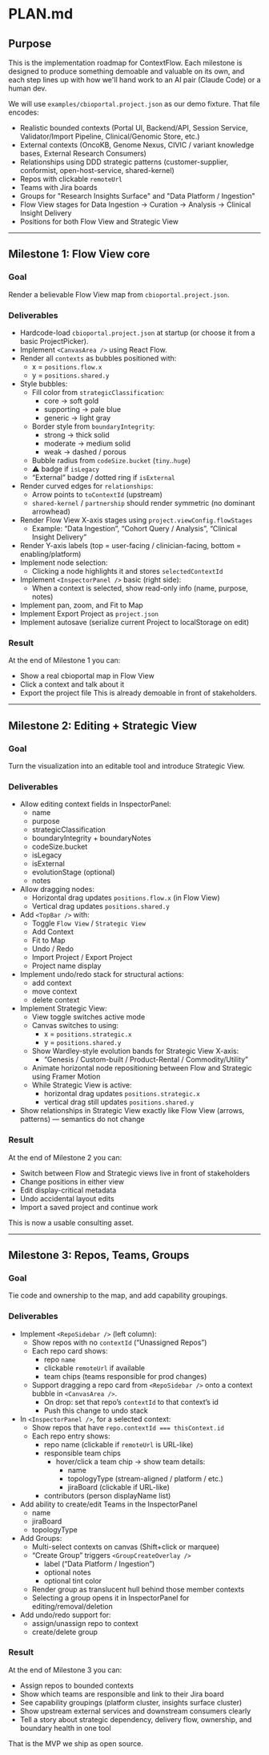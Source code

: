 # PLAN.md

## Purpose
This is the implementation roadmap for ContextFlow.
Each milestone is designed to produce something demoable and valuable on its own, and each step lines up with how we'll hand work to an AI pair (Claude Code) or a human dev.

We will use `examples/cbioportal.project.json` as our demo fixture. That file encodes:
- Realistic bounded contexts (Portal UI, Backend/API, Session Service, Validator/Import Pipeline, Clinical/Genomic Store, etc.)
- External contexts (OncoKB, Genome Nexus, CIVIC / variant knowledge bases, External Research Consumers)
- Relationships using DDD strategic patterns (customer-supplier, conformist, open-host-service, shared-kernel)
- Repos with clickable `remoteUrl`
- Teams with Jira boards
- Groups for "Research Insights Surface" and "Data Platform / Ingestion"
- Flow View stages for Data Ingestion → Curation → Analysis → Clinical Insight Delivery
- Positions for both Flow View and Strategic View

---

## Milestone 1: Flow View core

### Goal
Render a believable Flow View map from `cbioportal.project.json`.

### Deliverables
- Hardcode-load `cbioportal.project.json` at startup (or choose it from a basic ProjectPicker).
- Implement `<CanvasArea />` using React Flow.
- Render all `contexts` as bubbles positioned with:
  - x = `positions.flow.x`
  - y = `positions.shared.y`
- Style bubbles:
  - Fill color from `strategicClassification`:
    - core → soft gold
    - supporting → pale blue
    - generic → light gray
  - Border style from `boundaryIntegrity`:
    - strong → thick solid
    - moderate → medium solid
    - weak → dashed / porous
  - Bubble radius from `codeSize.bucket` (`tiny`..`huge`)
  - ⚠ badge if `isLegacy`
  - “External” badge / dotted ring if `isExternal`
- Render curved edges for `relationships`:
  - Arrow points to `toContextId` (upstream)
  - `shared-kernel` / `partnership` should render symmetric (no dominant arrowhead)
- Render Flow View X-axis stages using `project.viewConfig.flowStages`
  - Example: “Data Ingestion”, “Cohort Query / Analysis”, “Clinical Insight Delivery”
- Render Y-axis labels (top = user-facing / clinician-facing, bottom = enabling/platform)
- Implement node selection:
  - Clicking a node highlights it and stores `selectedContextId`
- Implement `<InspectorPanel />` basic (right side):
  - When a context is selected, show read-only info (name, purpose, notes)
- Implement pan, zoom, and Fit to Map
- Implement Export Project as `project.json`
- Implement autosave (serialize current Project to localStorage on edit)

### Result
At the end of Milestone 1 you can:
- Show a real cbioportal map in Flow View
- Click a context and talk about it
- Export the project file
This is already demoable in front of stakeholders.

---

## Milestone 2: Editing + Strategic View

### Goal
Turn the visualization into an editable tool and introduce Strategic View.

### Deliverables
- Allow editing context fields in InspectorPanel:
  - name
  - purpose
  - strategicClassification
  - boundaryIntegrity + boundaryNotes
  - codeSize.bucket
  - isLegacy
  - isExternal
  - evolutionStage (optional)
  - notes
- Allow dragging nodes:
  - Horizontal drag updates `positions.flow.x` (in Flow View)
  - Vertical drag updates `positions.shared.y`
- Add `<TopBar />` with:
  - Toggle `Flow View` / `Strategic View`
  - Add Context
  - Fit to Map
  - Undo / Redo
  - Import Project / Export Project
  - Project name display
- Implement undo/redo stack for structural actions:
  - add context
  - move context
  - delete context
- Implement Strategic View:
  - View toggle switches active mode
  - Canvas switches to using:
    - x = `positions.strategic.x`
    - y = `positions.shared.y`
  - Show Wardley-style evolution bands for Strategic View X-axis:
    - “Genesis / Custom-built / Product-Rental / Commodity/Utility”
  - Animate horizontal node repositioning between Flow and Strategic using Framer Motion
  - While Strategic View is active:
    - horizontal drag updates `positions.strategic.x`
    - vertical drag still updates `positions.shared.y`
- Show relationships in Strategic View exactly like Flow View (arrows, patterns) — semantics do not change

### Result
At the end of Milestone 2 you can:
- Switch between Flow and Strategic views live in front of stakeholders
- Change positions in either view
- Edit display-critical metadata
- Undo accidental layout edits
- Import a saved project and continue work

This is now a usable consulting asset.

---

## Milestone 3: Repos, Teams, Groups

### Goal
Tie code and ownership to the map, and add capability groupings.

### Deliverables
- Implement `<RepoSidebar />` (left column):
  - Show repos with no `contextId` (“Unassigned Repos”)
  - Each repo card shows:
    - repo `name`
    - clickable `remoteUrl` if available
    - team chips (teams responsible for prod changes)
  - Support dragging a repo card from `<RepoSidebar />` onto a context bubble in `<CanvasArea />`.
    - On drop: set that repo’s `contextId` to that context’s id
    - Push this change to undo stack
- In `<InspectorPanel />`, for a selected context:
  - Show repos that have `repo.contextId === thisContext.id`
  - Each repo entry shows:
    - repo name (clickable if `remoteUrl` is URL-like)
    - responsible team chips
      - hover/click a team chip → show team details:
        - name
        - topologyType (stream-aligned / platform / etc.)
        - jiraBoard (clickable if URL-like)
    - contributors (person displayName list)
- Add ability to create/edit Teams in the InspectorPanel
  - name
  - jiraBoard
  - topologyType
- Add Groups:
  - Multi-select contexts on canvas (Shift+click or marquee)
  - “Create Group” triggers `<GroupCreateOverlay />`
    - label (“Data Platform / Ingestion”)
    - optional notes
    - optional tint color
  - Render group as translucent hull behind those member contexts
  - Selecting a group opens it in InspectorPanel for editing/removal/deletion
- Add undo/redo support for:
  - assign/unassign repo to context
  - create/delete group

### Result
At the end of Milestone 3 you can:
- Assign repos to bounded contexts
- Show which teams are responsible and link to their Jira board
- See capability groupings (platform cluster, insights surface cluster)
- Show upstream external services and downstream consumers clearly
- Tell a story about strategic dependency, delivery flow, ownership, and boundary health in one tool

That is the MVP we ship as open source.
